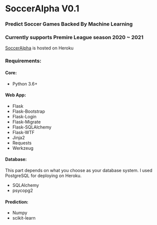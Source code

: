 # SoccerAlpha V0.1

### Predict Soccer Games Backed By Machine Learning

### Currently supports Premire League season 2020 ~ 2021

[SoccerAlpha](https://www.soccer-alpha.com) is hosted on Heroku

### Requirements:

#### Core:

- Python 3.6+

#### Web App:

- Flask
- Flask-Bootstrap
- Flask-Login
- Flask-Migrate
- Flask-SQLAlchemy
- Flask-WTF
- Jinja2
- Requests
- Werkzeug

#### Database:

This part depends on what you choose as your database system. I used PostgreSQL for deploying on Heroku.

- SQLAlchemy
- psycopg2

#### Prediction:

- Numpy
- scikit-learn
